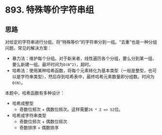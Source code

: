 # 893. 特殊等价字符串组

## 思路

对给定的字符串进行分组，将“特殊等价”的字符串分到一组。“去重”也是一种分组问题，常见的解决方案：

- 暴力法：维护每个分组。对于新来者，线性遍历各个分组，要么分到某一组、要么新建一组。最坏时间为`O(N^2)`，超时。
- 哈希法：使用某种哈希函数，将每个元素转化为基本类型（一般是整型，也可以是字符串类型），然后存到哈希表中，最终哈希元素数量即分组数。时间为`O(N)`。

本题中，哈希函数有多种设计：

- 哈希成整型
  - 奇数位频次 + 偶数位频次。这样需要`26 * 2 => 52`位。
- 哈希成字符串类型
  - 奇数位频次 + 偶数位频次
  - 奇数排序 + 偶数排序
